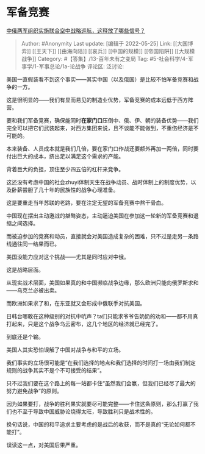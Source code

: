 # 军备竞赛
[中俄两军组织实施联合空中战略巡航，这释放了哪些信号？](https://www.zhihu.com/question/534374967/answer/2500090239)

> Author: #Anonymity
> Last update: [编辑于 2022-05-25]
> Link: [[大国博弈]] [[王天下]] [[由海向陆]] [[哀兵]] [[中国的规模]] [[帝国陷阱]] [[大规模战争]]
> Category: #【答集】/13-百年未有之变局
> Tag: #5-社会科学/4-军事学/1-军事总论/1a-论战争 
> 评论区:
> 泛讨论:

美国一直假装看不到这个事实——其实中国（以及俄国）是比较不怕军备竞赛和战争的一方。

这是很明显的——我们有显而易见的制造业优势，军备竞赛的成本远低于西方阵营。

要和我们军备竞赛，确保能同时**在家门口**压倒中、俄、伊、朝的装备优势——我们完全可以把它们武装起来，对西方集团来说，且不谈能不能做到，不重伤经济是不可能的。

本来装备、人员成本就是我们几倍，要在家门口作战还要额外再加一两倍，同时要付出巨大的成本，挤出足以满足这个需求的产能。

背着巨大的负担，顶住至少四五倍的杠杆来竞争。

这还没有考虑中国的社会zhuyi体制天生在战争动员、战时体制上的制度优势，以及卧薪尝胆了几十年的民族性的战争心理准备。

这是要重走当年苏联的老路，要在注定无望的军备竞赛中熬干骨血。

中国现在摆出主动邀战的桀骜姿态，主动逼迫美国在参加这一轮新的军备竞赛和退缩之间选择。

而被迫参加的竞赛和动员，直接就会对美国造成复杂的困难，只不过是走另一条路线通往同一结果而已。

美国没能力应对这个挑战——尤其是同时应对中俄。

这是战略层面。

从现实战术层面，美国如果真的和中国濒临战争边缘，那么欧洲只能向俄罗斯求和——乌克兰必被出卖。

而欧洲如果求了和，在东亚就又会形成中俄联手对抗美国。

日韩台哪敢在这种级别的对抗中吭声？ta们只能求爷爷告奶奶的劝和——都不用真打起来，只是这个战争乌云密布，这几个地区的经济就已经完了。

到底还是个输。

美国人其实恐怕误解了中国对战争与和平的立场。

我们事实的立场很可能是“在我们选择的地点和我们选择的时间打一场由我们制定规则的战争其实不是个不可接受的结果”。

只不过我们要在这个路上的每一站都卡住“虽然我们会赢，但我们已经尽了最大的努力避免战争”的原则。

因为如果要打，战争的胜利果实就要尽可能完整——卡住这条原则，那么打赢了我们也不至于导致中国威胁论烧得太旺，导致胜利只是战术性的。

换句话说，中国的和平追求主要考虑的是战后的收获，而不是真的“无论如何都不能打”。

误读这一点，对美国后果严重。
